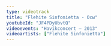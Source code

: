 ```yaml
---
type: videotrack
title: "Flehite Sinfonietta - Осы"
youtubeId: "JF4PDyUbvtQ"
videoevents: "Havikconcert — 2013"
videoartists: ["Flehite Sinfonietta"]
---
```


